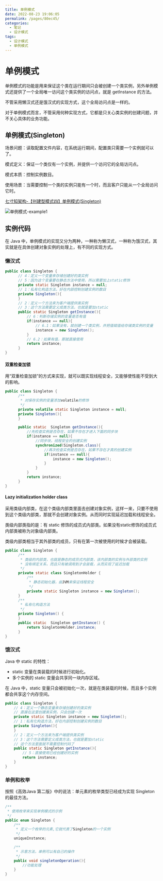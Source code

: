 ```yaml
---
title: 单例模式
date: 2022-08-23 19:06:05
permalink: /pages/80ec45/
categories:
  - 笔记
  - 设计模式
tags:
  - 设计模式
  - 单例模式
---
```

  
# 单例模式

单例模式的功能是用来保证这个类在运行期间只会被创建一个类实例，另外单例模式还提供了一个全局唯一访问这个类实例的访问点，就是 getInstance 的方法。

不管采用懒汉式还是饿汉式的实现方式，这个全局访问点是一样的。  

对于单例模式而言，不管采用何种实现方式，它都是只关心类实例的创建问题，并不关心具体的业务功能。  

<!-- more -->

## 单例模式(Singleton)

场景问题：读取配置文件内容，在系统运行期间，配置类只需要一个实例就可以了。

模式定义：保证一个类仅有一个实例，并提供一个访问它的全局访问点。

模式本质：控制实例数目。

使用场景：当需要控制一个类的实例只能有一个时，而且客户只能从一个全局访问它时。

[七寸知架构-【创建型模式四】单例模式(Singleton)](https://www.jianshu.com/p/25b995824638)

![单例模式-example1](https://rcbb-blog.oss-cn-guangzhou.aliyuncs.com/2022/08/20220822192333-7d8776.png?x-oss-process=style/yuantu_shuiyin)

## 实例代码

在 Java 中，单例模式的实现又分为两种，一种称为懒汉式，一种称为饿汉式，其实就是在具体创建对象实例的处理上，有不同的实现方式。

### 懒汉式

```java
public class Singleton {  
      // 4：定义一个变量来存储创建好的类实例  
      // 5：因为这个变量要在静态方法中使用，所以需要加上static修饰  
      private static Singleton instance = null;  
      // 1：私有化构造方法，好在内部控制创建实例的数目  
      private Singleton(){      
      }  
      // 2：定义一个方法来为客户端提供类实例  
      // 3：这个方法需要定义成类方法，也就是要加static  
      public static Singleton getInstance(){  
          // 6：判断存储实例的变量是否有值  
          if(instance == null){  
              // 6.1：如果没有，就创建一个类实例，并把值赋值给存储类实例的变量  
              instance = new Singleton();  
          }  
          // 6.2：如果有值，那就直接使用  
          return instance;  
      }  
}
```


#### 双重检查加锁

用“双重检查加锁”的方式来实现，就可以既实现线程安全，又能够使性能不受到大的影响。

```java
public class Singleton {  
      /**
       * 对保存实例的变量添加volatile的修饰
       */  
      private volatile static Singleton instance = null;  
      private Singleton(){      
      }

      public static  Singleton getInstance(){  
          //先检查实例是否存在，如果不存在才进入下面的同步块  
          if(instance == null){  
              //同步块，线程安全的创建实例  
              synchronized(Singleton.class){  
                  //再次检查实例是否存在，如果不存在才真的创建实例  
                  if(instance == null){  
                      instance = new Singleton();  
                  }  
              }  
          }  
          return instance;  
      }  
}
```

#### Lazy initialization holder class

采用类级内部类，在这个类级内部类里面去创建对象实例，这样一来，只要不使用到这个类级内部类，那就不会创建对象实例。从而同时实现延迟加载和线程安全。


类级内部类指的是：有 static 修饰的成员式内部类。如果没有static修饰的成员式内部类被称为对象级内部类。

类级内部类相当于其外部类的成员，只有在第一次被使用的时候才会被装载。

```java
public class Singleton {  
      /**
       * 类级的内部类，也就是静态的成员式内部类，该内部类的实例与外部类的实例
       * 没有绑定关系，而且只有被调用到才会装载，从而实现了延迟加载
       */  
      private static class SingletonHolder {  
          /**
           * 静态初始化器，由JVM来保证线程安全
           */  
          private static Singleton instance = new Singleton();  
      }  
      /**
       * 私有化构造方法
       */  
      private Singleton() {  
      }  
      public static  Singleton getInstance() {  
          return SingletonHolder.instance;  
      }  
}
```

### 饿汉式

Java 中 static 的特性：

- static 变量在类装载的时候进行初始化。
- 多个实例的 static 变量会共享同一块内存区域。

在 Java 中，static 变量只会被初始化一次，就是在类装载的时候，而且多个实例都会共享这个内存空间。

```java
public class Singleton {  
    // 4：定义一个静态变量来存储创建好的类实例  
    // 直接在这里创建类实例，只会创建一次  
    private static Singleton instance = new Singleton();  
    // 1：私有化构造方法，好在内部控制创建实例的数目  
    private Singleton(){          
    }  
    // 2：定义一个方法来为客户端提供类实例  
    // 3：这个方法需要定义成类方法，也就是要加static  
    // 这个方法里面就不需要控制代码了  
    public static Singleton getInstance(){  
        // 5：直接使用已经创建好的实例  
        return instance;  
    }  
}  
```

### 单例和枚举

按照《高效Java 第二版》中的说法：单元素的枚举类型已经成为实现 Singleton 的最佳方法。

```java
/**
 * 使用枚举来实现单例模式的示例
 */  
public enum Singleton {  
    /**
     * 定义一个枚举的元素,它就代表了Singleton的一个实例
     */  
    uniqueInstance;  

    /**
     * 示意方法，单例可以有自己的操作
     */  
    public void singletonOperation(){  
        //功能处理  
    }  
}  
```
